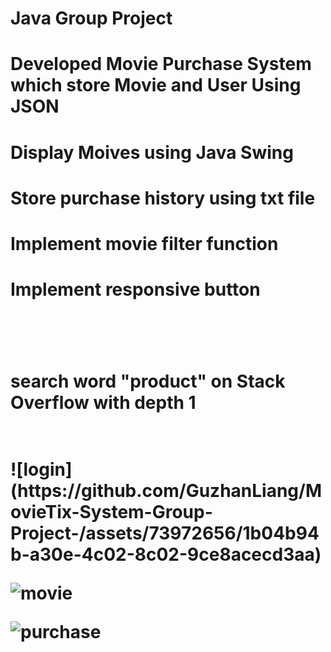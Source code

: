 # Java Group Project

<h1>Developed Movie Purchase System which store Movie and User Using JSON <h1>
<h1>Display Moives using Java Swing<h1>
<h1>Store purchase history using txt file<h1>
<h1>Implement movie filter function<h1>
<h1>Implement responsive button<h1><br />

<h1> search word "product" on Stack Overflow with depth 1 <h1><br />
![login](https://github.com/GuzhanLiang/MovieTix-System-Group-Project-/assets/73972656/1b04b94b-a30e-4c02-8c02-9ce8acecd3aa)

![movie](https://github.com/GuzhanLiang/MovieTix-System-Group-Project-/assets/73972656/1a9fc438-2c19-4ee8-84fb-8715972a7407)

![purchase](https://github.com/GuzhanLiang/MovieTix-System-Group-Project-/assets/73972656/fb2a1e20-5206-4ffb-a78a-5f43c224fb40)


